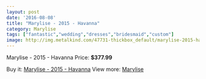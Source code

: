 ```yaml
---
layout: post
date: '2016-08-08'
title: "Marylise - 2015 - Havanna"
category: Marylise
tags: ["fantastic","wedding","dresses","bridesmaid","custom"]
image: http://img.metalkind.com/47731-thickbox_default/marylise-2015-havanna.jpg
---
```

Marylise - 2015 - Havanna
Price: **$377.99**
<a href="https://www.metalkind.com/en/marylise/13580-marylise-2015-havanna.html"><amp-img layout="responsive" width="600" height="600" src="//img.metalkind.com/47731-thickbox_default/marylise-2015-havanna.jpg" alt="Marylise - 2015 - Havanna 0" /></a>
<a href="https://www.metalkind.com/en/marylise/13580-marylise-2015-havanna.html"><amp-img layout="responsive" width="600" height="600" src="//img.metalkind.com/47733-thickbox_default/marylise-2015-havanna.jpg" alt="Marylise - 2015 - Havanna 1" /></a>

Buy it: [Marylise - 2015 - Havanna](https://www.metalkind.com/en/marylise/13580-marylise-2015-havanna.html "Marylise - 2015 - Havanna")
View more: [Marylise](https://www.metalkind.com/en/84-marylise "Marylise")